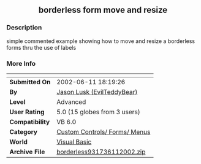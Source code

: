 ﻿<div align="center">

## borderless form move and resize


</div>

### Description

simple commented example showing how to move and resize a borderless forms thru the use of labels
 
### More Info
 


<span>             |<span>
---                |---
**Submitted On**   |2002-06-11 18:19:26
**By**             |[Jason Lusk \(EvilTeddyBear\)](https://github.com/Planet-Source-Code/PSCIndex/blob/master/ByAuthor/jason-lusk-evilteddybear.md)
**Level**          |Advanced
**User Rating**    |5.0 (15 globes from 3 users)
**Compatibility**  |VB 6\.0
**Category**       |[Custom Controls/ Forms/  Menus](https://github.com/Planet-Source-Code/PSCIndex/blob/master/ByCategory/custom-controls-forms-menus__1-4.md)
**World**          |[Visual Basic](https://github.com/Planet-Source-Code/PSCIndex/blob/master/ByWorld/visual-basic.md)
**Archive File**   |[borderless931736112002\.zip](https://github.com/Planet-Source-Code/jason-lusk-evilteddybear-borderless-form-move-and-resize__1-35737/archive/master.zip)








